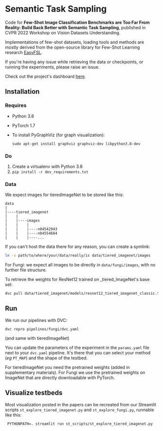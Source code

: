 # Semantic Task Sampling

Code for **Few-Shot Image Classification Benchmarks are Too Far From Reality: Build Back Better with Semantic Task Sampling**,
published in CVPR 2022 Workshop on Vision Datasets Understanding.

Implementations of few-shot datasets, loading tools and methods are mostly derived from the
open-source library for Few-Shot Learning research [EasyFSL](https://github.com/sicara/easy-few-shot-learning).

If you're having any issue while retrieving the data or checkpoints, or running the experiments, 
please raise an issue.

Check out the project's dashboard [here](https://share.streamlit.io/sicara/semantic-task-sampling).

## Installation

### Requires
- Python 3.8
- PyTorch 1.7
- To install PyGraphViz (for graph visualization):
  
    `sudo apt-get install graphviz graphviz-dev libpython3.8-dev`

### Do

1. Create a virtualenv with Python 3.8
2. `pip install -r dev_requirements.txt`

### Data
We expect images for tieredImageNet to be stored like this:
```
data
|
|----tiered_imagenet
|    |
|    |----images
|    |    |
|    |    |----n04542943
|    |    |----n04554684
|    |    |----...
```
If you can't host the data there for any reason, you can create a symlink:
```bash
ln -s path/to/where/your/data/really/is data/tiered_imagenet/images
```

For Fungi: we expect all images to be directly in `data/fungi/images`, with no further file structure.

To retrieve the weights for ResNet12 trained on _tiered_ImageNet's base set:

```bash
dvc pull data/tiered_imagenet/models/resnet12_tiered_imagenet_classic.tar
```

## Run

We run our pipelines with DVC:

```
dvc repro pipelines/fungi/dvc.yaml
```

(and same with tieredImageNet)

You can update the parameters of the experiment in the `params.yaml` file next to your `dvc.yaml` pipeline.
It's there that you can select your method (_eg_ `PT_MAP`) and the shape of the testbed.

For tieredImageNet you need the pretrained weights (added in supplementary materials). 
For Fungi we use the pretrained weights on ImageNet that are directly downloadable with PyTorch.

## Visualize testbeds

Most visualization posted in the papers can be recreated from our Streamlit scripts
`st_explore_tiered_imagenet.py` and `st_explore_fungi.py`, runnable like this:

```
 PYTHONPATH=. streamlit run st_scripts/st_explore_tiered_imagenet.py 
```
